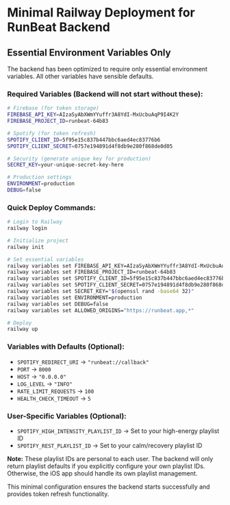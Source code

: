 # Minimal Railway Deployment for RunBeat Backend

## Essential Environment Variables Only

The backend has been optimized to require only essential environment variables. All other variables have sensible defaults.

### Required Variables (Backend will not start without these):

```bash
# Firebase (for token storage)
FIREBASE_API_KEY=AIzaSyAbXWmYYuffr3A8YdI-MxUcbuAqP9I4K2Y
FIREBASE_PROJECT_ID=runbeat-64b83

# Spotify (for token refresh) 
SPOTIFY_CLIENT_ID=5f95e15c837b447bbc6aed4ec83776b6
SPOTIFY_CLIENT_SECRET=0757e194891d4f8db9e280f868de0d05

# Security (generate unique key for production)
SECRET_KEY=your-unique-secret-key-here

# Production settings
ENVIRONMENT=production
DEBUG=false
```

### Quick Deploy Commands:

```bash
# Login to Railway
railway login

# Initialize project
railway init

# Set essential variables
railway variables set FIREBASE_API_KEY=AIzaSyAbXWmYYuffr3A8YdI-MxUcbuAqP9I4K2Y
railway variables set FIREBASE_PROJECT_ID=runbeat-64b83
railway variables set SPOTIFY_CLIENT_ID=5f95e15c837b447bbc6aed4ec83776b6
railway variables set SPOTIFY_CLIENT_SECRET=0757e194891d4f8db9e280f868de0d05
railway variables set SECRET_KEY="$(openssl rand -base64 32)"
railway variables set ENVIRONMENT=production
railway variables set DEBUG=false
railway variables set ALLOWED_ORIGINS="https://runbeat.app,*"

# Deploy
railway up
```

### Variables with Defaults (Optional):
- `SPOTIFY_REDIRECT_URI` → `"runbeat://callback"`
- `PORT` → `8000`
- `HOST` → `"0.0.0.0"`
- `LOG_LEVEL` → `"INFO"`
- `RATE_LIMIT_REQUESTS` → `100`
- `HEALTH_CHECK_TIMEOUT` → `5`

### User-Specific Variables (Optional):
- `SPOTIFY_HIGH_INTENSITY_PLAYLIST_ID` → Set to your high-energy playlist ID
- `SPOTIFY_REST_PLAYLIST_ID` → Set to your calm/recovery playlist ID

**Note:** These playlist IDs are personal to each user. The backend will only return playlist defaults if you explicitly configure your own playlist IDs. Otherwise, the iOS app should handle its own playlist management.

This minimal configuration ensures the backend starts successfully and provides token refresh functionality.